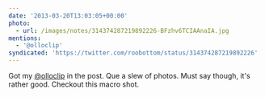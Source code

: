 ```yaml
---
date: '2013-03-20T13:03:05+00:00'
photo:
  - url: /images/notes/314374287219892226-BFzhv6TCIAAnaIA.jpg
mentions:
  - '@olloclip'
syndicated: 'https://twitter.com/roobottom/status/314374287219892226'
---
```

Got my [@olloclip](https://twitter.com/@olloclip) in the post. Que a slew of photos. Must say though, it's rather good. Checkout this macro shot. 
